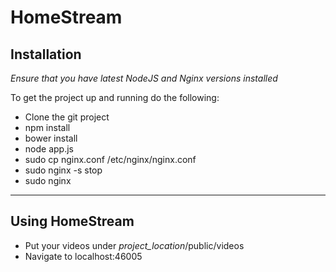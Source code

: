 # HomeStream

## Installation

*Ensure that you have latest NodeJS and Nginx versions installed*

To get the project up and running do the following:

- Clone the git project
- npm install
- bower install
- node app.js
- sudo cp nginx.conf /etc/nginx/nginx.conf
- sudo nginx -s stop
- sudo nginx
___

## Using HomeStream

- Put your videos under *project_location*/public/videos
- Navigate to localhost:46005